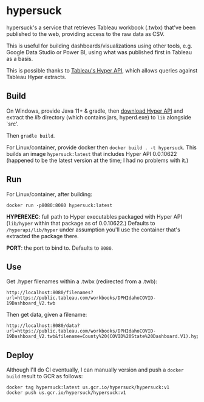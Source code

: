 # hypersuck
hypersuck's a service that retrieves Tableau workbook (.twbx) that've been published to the web, providing access to the
raw data as CSV.

This is useful for building dashboards/visualizations using other tools, e.g. Google Data Studio or Power BI, using
what was published first in Tableau as a basis.

This is possible thanks to [Tableau's Hyper API](https://help.tableau.com/current/api/hyper_api/en-us/index.html),
which allows queries against Tableau Hyper extracts.

## Build

On Windows, provide Java 11+ & gradle, then [download Hyper API](https://tableau.com/support/releases/hyper-api/latest) 
and extract the *lib* directory (which contains jars, hyperd.exe) to `lib` alongside `src'. 

Then `gradle build`.

For Linux/container, provide docker then `docker build . -t hypersuck`. This builds an image `hypersuck:latest` that
includes Hyper API 0.0.10622 (happened to be the latest version at the time; I had no problems with it.)

## Run

For Linux/container, after building:

```
docker run -p8080:8080 hypersuck:latest
```

**HYPEREXEC**: full path to Hyper executables packaged with Hyper API (`lib/hyper` within that package as of 
0.0.10622.) Defaults to `/hyperapi/lib/hyper` under assumption you'll use the container that's extracted
the package there.

**PORT**: the port to bind to. Defaults to `8080`.

## Use

Get .hyper filenames within a .twbx (redirected from a .twb):

```
http://localhost:8080/filenames?url=https://public.tableau.com/workbooks/DPHIdahoCOVID-19Dashboard_V2.twb
```

Then get data, given a filename:

```
http://localhost:8080/data?url=https://public.tableau.com/workbooks/DPHIdahoCOVID-19Dashboard_V2.twb&filename=County%20(COVID%20State%20Dashboard.V1).hyper
```

## Deploy

Although I'll do CI eventually, I can manually version and push a `docker build` result to GCR as follows:

```
docker tag hypersuck:latest us.gcr.io/hypersuck/hypersuck:v1
docker push us.gcr.io/hypersuck/hypersuck:v1
```

